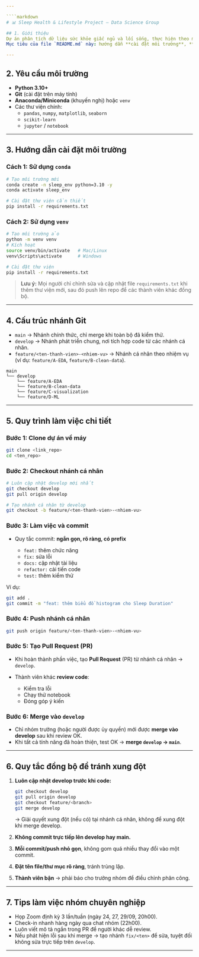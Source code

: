 ```yaml
---

````markdown
# 📊 Sleep Health & Lifestyle Project — Data Science Group

## 1. Giới thiệu
Dự án phân tích dữ liệu sức khỏe giấc ngủ và lối sống, thực hiện theo mô hình làm việc nhóm chuyên nghiệp.  
Mục tiêu của file `README.md` này: hướng dẫn **cài đặt môi trường**, **quy trình làm việc với Git**, và **quy tắc commit/push/merge** để đảm bảo dự án diễn ra trơn tru, không xung đột.

---
```


## 2. Yêu cầu môi trường

- **Python 3.10+**
- **Git** (cài đặt trên máy tính)
- **Anaconda/Miniconda** (khuyến nghị) hoặc `venv`
- Các thư viện chính:
  - `pandas`, `numpy`, `matplotlib`, `seaborn`
  - `scikit-learn`
  - `jupyter` / `notebook`

---

## 3. Hướng dẫn cài đặt môi trường

### Cách 1: Sử dụng `conda`

```bash
# Tạo môi trường mới
conda create -n sleep_env python=3.10 -y
conda activate sleep_env

# Cài đặt thư viện cần thiết
pip install -r requirements.txt
```

### Cách 2: Sử dụng `venv`

```bash
# Tạo môi trường ảo
python -m venv venv
# Kích hoạt
source venv/bin/activate   # Mac/Linux
venv\Scripts\activate      # Windows

# Cài đặt thư viện
pip install -r requirements.txt
```

> **Lưu ý:** Mọi người chỉ chỉnh sửa và cập nhật file `requirements.txt` khi thêm thư viện mới, sau đó push lên repo để các thành viên khác đồng bộ.

---

## 4. Cấu trúc nhánh Git

- `main` → Nhánh chính thức, chỉ merge khi toàn bộ đã kiểm thử.
- `develop` → Nhánh phát triển chung, nơi tích hợp code từ các nhánh cá nhân.
- `feature/<ten-thanh-vien>-<nhiem-vu>` → Nhánh cá nhân theo nhiệm vụ (ví dụ: `feature/A-EDA`, `feature/B-clean-data`).

```
main
└── develop
    └── feature/A-EDA
    └── feature/B-clean-data
    └── feature/C-visualization
    └── feature/D-ML
```

---

## 5. Quy trình làm việc chi tiết

### Bước 1: Clone dự án về máy

```bash
git clone <link_repo>
cd <ten_repo>
```

### Bước 2: Checkout nhánh cá nhân

```bash
# Luôn cập nhật develop mới nhất
git checkout develop
git pull origin develop

# Tạo nhánh cá nhân từ develop
git checkout -b feature/<ten-thanh-vien>-<nhiem-vu>
```

### Bước 3: Làm việc và commit

- Quy tắc commit: **ngắn gọn, rõ ràng, có prefix**

  - `feat:` thêm chức năng
  - `fix:` sửa lỗi
  - `docs:` cập nhật tài liệu
  - `refactor:` cải tiến code
  - `test:` thêm kiểm thử

Ví dụ:

```bash
git add .
git commit -m "feat: thêm biểu đồ histogram cho Sleep Duration"
```

### Bước 4: Push nhánh cá nhân

```bash
git push origin feature/<ten-thanh-vien>-<nhiem-vu>
```

### Bước 5: Tạo Pull Request (PR)

- Khi hoàn thành phần việc, tạo **Pull Request** (PR) từ nhánh cá nhân → `develop`.
- Thành viên khác **review code**:

  - Kiểm tra lỗi
  - Chạy thử notebook
  - Đóng góp ý kiến

### Bước 6: Merge vào `develop`

- Chỉ nhóm trưởng (hoặc người được ủy quyền) mới được **merge vào develop** sau khi review OK.
- Khi tất cả tính năng đã hoàn thiện, test OK → **merge `develop` → `main`**.

---

## 6. Quy tắc đồng bộ để tránh xung đột

1. **Luôn cập nhật develop trước khi code:**

   ```bash
   git checkout develop
   git pull origin develop
   git checkout feature/<branch>
   git merge develop
   ```

   → Giải quyết xung đột (nếu có) tại nhánh cá nhân, không để xung đột khi merge develop.

2. **Không commit trực tiếp lên develop hay main.**

3. **Mỗi commit/push nhỏ gọn**, không gom quá nhiều thay đổi vào một commit.

4. **Đặt tên file/thư mục rõ ràng**, tránh trùng lặp.

5. **Thành viên bận** → phải báo cho trưởng nhóm để điều chỉnh phân công.

---

## 7. Tips làm việc nhóm chuyên nghiệp

- Họp Zoom định kỳ 3 lần/tuần (ngày 24, 27, 29/09, 20h00).
- Check-in nhanh hàng ngày qua chat nhóm (22h00).
- Luôn viết mô tả ngắn trong PR để người khác dễ review.
- Nếu phát hiện lỗi sau khi merge → tạo nhánh `fix/<ten>` để sửa, tuyệt đối không sửa trực tiếp trên `develop`.

---
